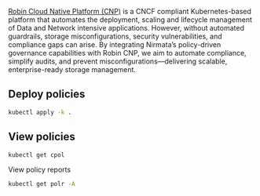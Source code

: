 [Robin Cloud Native Platform (CNP)](https://docs.robin.io/platform/5.4.3/overview.html) is a CNCF compliant Kubernetes-based platform that automates the deployment, scaling and lifecycle management of Data and Network intensive applications. However, without automated guardrails, storage misconfigurations, security vulnerabilities, and compliance gaps can arise. By integrating Nirmata’s policy-driven governance capabilities with Robin CNP, we aim to automate compliance, simplify audits, and prevent misconfigurations—delivering scalable, enterprise-ready storage management.

## Deploy policies
```sh
kubectl apply -k .
```

## View policies
```sh
kubectl get cpol
```

View policy reports
```sh
kubectl get polr -A
```

